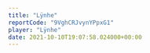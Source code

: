 ```yaml
---
title: "Lÿnhe"
reportCode: "9VghCRJvynYPpxG1"
player: "Lÿnhe"
date: 2021-10-10T19:07:58.024000+00:00
---
```

